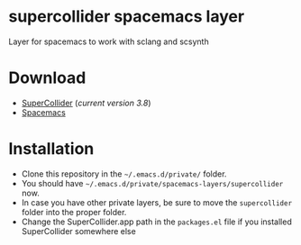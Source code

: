 supercollider spacemacs layer
=============================

Layer for spacemacs to work with sclang and scsynth

# Download
* [SuperCollider](http://supercollider.github.io/download.html) (_current version 3.8_)
* [Spacemacs](http://spacemacs.org/)

# Installation
* Clone this repository in the `~/.emacs.d/private/` folder.
* You should have `~/.emacs.d/private/spacemacs-layers/supercollider` now.
* In case you have other private layers, be sure to move the `supercollider` folder into the proper folder.
* Change the SuperCollider.app path in the `packages.el` file if you installed SuperCollider somewhere else
